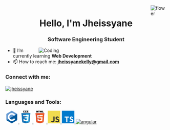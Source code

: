 <img align="right" alt="flower" width="50" src="https://media4.giphy.com/media/v1.Y2lkPTc5MGI3NjExNjgyZWJzMDhvNWw1ajF1anJyNTA5NnR5aWJxMmNsdHc3c2duNTVqaiZlcD12MV9pbnRlcm5hbF9naWZfYnlfaWQmY3Q9cw/f6bOKu5jYObBYFK1TB/giphy.gif">
<h1 align="center">Hello, I'm Jheissyane</h1>
<h3 align="center">Software Engineering Student</h3>
<img align="right" alt="Coding" width="400" src="https://thumbs.gfycat.com/GlisteningAggravatingJunebug-size_restricted.gif">

- 🌱 I’m currently learning **Web Development**
- 📫 How to reach me: **jheissyanekelly@gmail.com**

<h3 align="left">Connect with me:</h3>
<p align="left">
<a href="https://linkedin.com/in/jheissyane-souza-a2a56a236/" target="blank"><img align="center" src="https://raw.githubusercontent.com/rahuldkjain/github-profile-readme-generator/master/src/images/icons/Social/linked-in-alt.svg" alt="jheissyane" height="30" width="40" /></a>
</p>

<h3 align="left">Languages and Tools:</h3>
<p align="left">  <a href="https://www.cprogramming.com/" target="_blank" rel="noreferrer"> <img src="https://raw.githubusercontent.com/devicons/devicon/master/icons/c/c-original.svg" alt="c" width="40" height="40"/> </a><a href="https://www.w3schools.com/css/" target="_blank" rel="noreferrer"> <img src="https://raw.githubusercontent.com/devicons/devicon/master/icons/css3/css3-original-wordmark.svg" alt="css3" width="40" height="40"/> </a> <a href="https://www.w3.org/html/" target="_blank" rel="noreferrer"> <img src="https://raw.githubusercontent.com/devicons/devicon/master/icons/html5/html5-original-wordmark.svg" alt="html5" width="40" height="40"/> </a> <a href="https://developer.mozilla.org/en-US/docs/Web/JavaScript" target="_blank" rel="noreferrer"> <img src="https://raw.githubusercontent.com/devicons/devicon/master/icons/javascript/javascript-original.svg" alt="javascript" width="40" height="40"/> </a> <a href="https://www.typescriptlang.org/" target="_blank" rel="noreferrer"> <img src="https://raw.githubusercontent.com/devicons/devicon/master/icons/typescript/typescript-original.svg" alt="typescript" width="40" height="40"/> </a> <a href="https://angular.io" target="_blank" rel="noreferrer"> <img src="https://angular.io/assets/images/logos/angular/angular.svg" alt="angular" width="40" height="40"/> </a>  </p>
